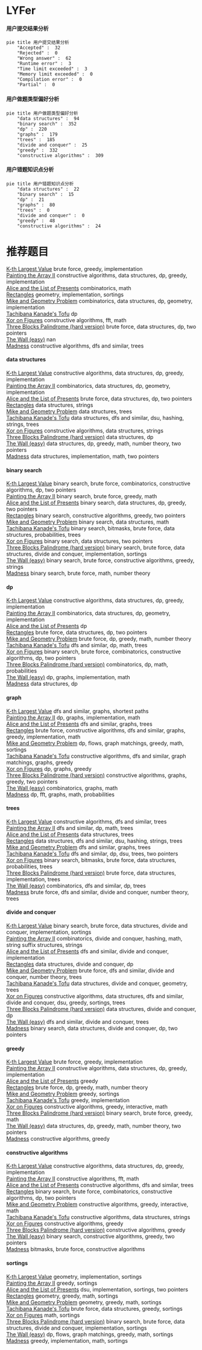# LYFer
<!-- tabs:start -->
#### **用户提交结果分析**

```mermaid
pie title 用户提交结果分析
    "Accepted" :  32
    "Rejected" :  0
    "Wrong answer" :  62
    "Runtime error" :  3
    "Time limit exceeded" :  3
    "Memory limit exceeded" :  0
    "Compilation error" :  0
    "Partial" :  0
```
#### **用户做题类型偏好分析**

```mermaid
pie title 用户做题类型偏好分析
    "data structures" :  94
    "binary search" :  352
    "dp" :  220
    "graphs" :  179
    "trees" :  185
    "divide and conquer" :  25
    "greedy" :  332
    "constructive algorithms" :  309
```
#### **用户错题知识点分析**

```mermaid
pie title 用户错题知识点分析
    "data structures" :  22
    "binary search" :  15
    "dp" :  21
    "graphs" :  80
    "trees" :  0
    "divide and conquer" :  0
    "greedy" :  48
    "constructive algorithms" :  24
```
<!-- tabs:end -->
# 推荐题目
[K-th Largest Value](http://codeforces.com/problemset/problem/1491/A)		brute force,
                        greedy,
                        implementation		  
[Painting the Array II](https://codeforces.com/contest/1480/problem/D2)		constructive algorithms,
                        data structures,
                        dp,
                        greedy,
                        implementation		  
[Alice and the List of Presents](http://codeforces.com/problemset/problem/1236/B)		combinatorics,
                        math		  
[Rectangles](http://codeforces.com/problemset/problem/1028/C)		geometry,
                        implementation,
                        sortings		  
[Mike and Geometry Problem](http://codeforces.com/problemset/problem/689/E)		combinatorics,
                        data structures,
                        dp,
                        geometry,
                        implementation		  
[Tachibana Kanade's Tofu](https://codeforces.com/contest/434/problem/C)		dp		  
[Xor on Figures](http://codeforces.com/problemset/problem/1270/I)		constructive algorithms,
                        fft,
                        math		  
[Three Blocks Palindrome (hard version)](http://codeforces.com/problemset/problem/1335/E2)		brute force,
                        data structures,
                        dp,
                        two pointers		  
[The Wall (easy)](http://codeforces.com/problemset/problem/690/D1)		nan		  
[Madness](http://codeforces.com/problemset/problem/822/F)		constructive algorithms,
                        dfs and similar,
                        trees		  
<!-- tabs:start -->
#### **data structures**
[K-th Largest Value](https://codeforces.com/contest/1480/problem/D2)		constructive algorithms,
                        data structures,
                        dp,
                        greedy,
                        implementation		  
[Painting the Array II](http://codeforces.com/problemset/problem/689/E)		combinatorics,
                        data structures,
                        dp,
                        geometry,
                        implementation		  
[Alice and the List of Presents](http://codeforces.com/problemset/problem/1335/E2)		brute force,
                        data structures,
                        dp,
                        two pointers		  
[Rectangles](http://codeforces.com/problemset/problem/610/E)		data structures,
                        strings		  
[Mike and Geometry Problem](http://codeforces.com/problemset/problem/226/E)		data structures,
                        trees		  
[Tachibana Kanade's Tofu](http://codeforces.com/problemset/problem/601/D)		data structures,
                        dfs and similar,
                        dsu,
                        hashing,
                        strings,
                        trees		  
[Xor on Figures](http://codeforces.com/problemset/problem/1381/A1)		constructive algorithms,
                        data structures,
                        strings		  
[Three Blocks Palindrome (hard version)](http://codeforces.com/problemset/problem/568/E)		data structures,
                        dp		  
[The Wall (easy)](http://codeforces.com/problemset/problem/1497/E1)		data structures,
                        dp,
                        greedy,
                        math,
                        number theory,
                        two pointers		  
[Madness](http://codeforces.com/problemset/problem/86/D)		data structures,
                        implementation,
                        math,
                        two pointers		  
#### **binary search**
[K-th Largest Value](http://codeforces.com/problemset/problem/1366/E)		binary search,
                        brute force,
                        combinatorics,
                        constructive algorithms,
                        dp,
                        two pointers		  
[Painting the Array II](http://codeforces.com/problemset/problem/1166/D)		binary search,
                        brute force,
                        greedy,
                        math		  
[Alice and the List of Presents](http://codeforces.com/problemset/problem/1492/C)		binary search,
                        data structures,
                        dp,
                        greedy,
                        two pointers		  
[Rectangles](http://codeforces.com/problemset/problem/1463/D)		binary search,
                        constructive algorithms,
                        greedy,
                        two pointers		  
[Mike and Geometry Problem](http://codeforces.com/problemset/problem/1490/G)		binary search,
                        data structures,
                        math		  
[Tachibana Kanade's Tofu](http://codeforces.com/problemset/problem/1479/D)		binary search,
                        bitmasks,
                        brute force,
                        data structures,
                        probabilities,
                        trees		  
[Xor on Figures](http://codeforces.com/problemset/problem/1436/E)		binary search,
                        data structures,
                        two pointers		  
[Three Blocks Palindrome (hard version)](http://codeforces.com/problemset/problem/1461/D)		binary search,
                        brute force,
                        data structures,
                        divide and conquer,
                        implementation,
                        sortings		  
[The Wall (easy)](http://codeforces.com/problemset/problem/1493/C)		binary search,
                        brute force,
                        constructive algorithms,
                        greedy,
                        strings		  
[Madness](http://codeforces.com/problemset/problem/1487/D)		binary search,
                        brute force,
                        math,
                        number theory		  
#### **dp**
[K-th Largest Value](https://codeforces.com/contest/1480/problem/D2)		constructive algorithms,
                        data structures,
                        dp,
                        greedy,
                        implementation		  
[Painting the Array II](http://codeforces.com/problemset/problem/689/E)		combinatorics,
                        data structures,
                        dp,
                        geometry,
                        implementation		  
[Alice and the List of Presents](https://codeforces.com/contest/434/problem/C)		dp		  
[Rectangles](http://codeforces.com/problemset/problem/1335/E2)		brute force,
                        data structures,
                        dp,
                        two pointers		  
[Mike and Geometry Problem](http://codeforces.com/problemset/problem/822/D)		brute force,
                        dp,
                        greedy,
                        math,
                        number theory		  
[Tachibana Kanade's Tofu](http://codeforces.com/problemset/problem/486/D)		dfs and similar,
                        dp,
                        math,
                        trees		  
[Xor on Figures](http://codeforces.com/problemset/problem/1366/E)		binary search,
                        brute force,
                        combinatorics,
                        constructive algorithms,
                        dp,
                        two pointers		  
[Three Blocks Palindrome (hard version)](http://codeforces.com/problemset/problem/1392/H)		combinatorics,
                        dp,
                        math,
                        probabilities		  
[The Wall (easy)](http://codeforces.com/problemset/problem/704/C)		dp,
                        graphs,
                        implementation,
                        math		  
[Madness](http://codeforces.com/problemset/problem/568/E)		data structures,
                        dp		  
#### **graph**
[K-th Largest Value](http://codeforces.com/problemset/problem/1067/B)		dfs and similar,
                        graphs,
                        shortest paths		  
[Painting the Array II](http://codeforces.com/problemset/problem/704/C)		dp,
                        graphs,
                        implementation,
                        math		  
[Alice and the List of Presents](http://codeforces.com/problemset/problem/555/E)		dfs and similar,
                        graphs,
                        trees		  
[Rectangles](http://codeforces.com/problemset/problem/1487/C)		brute force,
                        constructive algorithms,
                        dfs and similar,
                        graphs,
                        greedy,
                        implementation,
                        math		  
[Mike and Geometry Problem](http://codeforces.com/problemset/problem/1437/C)		dp,
                        flows,
                        graph matchings,
                        greedy,
                        math,
                        sortings		  
[Tachibana Kanade's Tofu](http://codeforces.com/problemset/problem/1470/D)		constructive algorithms,
                        dfs and similar,
                        graph matchings,
                        graphs,
                        greedy		  
[Xor on Figures](http://codeforces.com/problemset/problem/1476/C)		dp,
                        graphs,
                        greedy		  
[Three Blocks Palindrome (hard version)](http://codeforces.com/problemset/problem/1304/D)		constructive algorithms,
                        graphs,
                        greedy,
                        two pointers		  
[The Wall (easy)](http://codeforces.com/problemset/problem/1475/C)		combinatorics,
                        graphs,
                        math		  
[Madness](http://codeforces.com/problemset/problem/553/E)		dp,
                        fft,
                        graphs,
                        math,
                        probabilities		  
#### **trees**
[K-th Largest Value](http://codeforces.com/problemset/problem/822/F)		constructive algorithms,
                        dfs and similar,
                        trees		  
[Painting the Array II](http://codeforces.com/problemset/problem/486/D)		dfs and similar,
                        dp,
                        math,
                        trees		  
[Alice and the List of Presents](http://codeforces.com/problemset/problem/226/E)		data structures,
                        trees		  
[Rectangles](http://codeforces.com/problemset/problem/601/D)		data structures,
                        dfs and similar,
                        dsu,
                        hashing,
                        strings,
                        trees		  
[Mike and Geometry Problem](http://codeforces.com/problemset/problem/555/E)		dfs and similar,
                        graphs,
                        trees		  
[Tachibana Kanade's Tofu](http://codeforces.com/problemset/problem/516/D)		dfs and similar,
                        dp,
                        dsu,
                        trees,
                        two pointers		  
[Xor on Figures](http://codeforces.com/problemset/problem/1479/D)		binary search,
                        bitmasks,
                        brute force,
                        data structures,
                        probabilities,
                        trees		  
[Three Blocks Palindrome (hard version)](http://codeforces.com/problemset/problem/1511/C)		brute force,
                        data structures,
                        implementation,
                        trees		  
[The Wall (easy)](http://codeforces.com/problemset/problem/1499/F)		combinatorics,
                        dfs and similar,
                        dp,
                        trees		  
[Madness](http://codeforces.com/problemset/problem/1491/E)		brute force,
                        dfs and similar,
                        divide and conquer,
                        number theory,
                        trees		  
#### **divide and conquer**
[K-th Largest Value](http://codeforces.com/problemset/problem/1461/D)		binary search,
                        brute force,
                        data structures,
                        divide and conquer,
                        implementation,
                        sortings		  
[Painting the Array II](http://codeforces.com/problemset/problem/1466/G)		combinatorics,
                        divide and conquer,
                        hashing,
                        math,
                        string suffix structures,
                        strings		  
[Alice and the List of Presents](http://codeforces.com/problemset/problem/1490/D)		dfs and similar,
                        divide and conquer,
                        implementation		  
[Rectangles](https://codeforces.com/contest/1483/problem/C)		data structures,
                        divide and conquer,
                        dp		  
[Mike and Geometry Problem](http://codeforces.com/problemset/problem/1491/E)		brute force,
                        dfs and similar,
                        divide and conquer,
                        number theory,
                        trees		  
[Tachibana Kanade's Tofu](http://codeforces.com/problemset/problem/1303/G)		data structures,
                        divide and conquer,
                        geometry,
                        trees		  
[Xor on Figures](http://codeforces.com/problemset/problem/1494/D)		constructive algorithms,
                        data structures,
                        dfs and similar,
                        divide and conquer,
                        dsu,
                        greedy,
                        sortings,
                        trees		  
[Three Blocks Palindrome (hard version)](http://codeforces.com/problemset/problem/1482/E)		data structures,
                        divide and conquer,
                        dp		  
[The Wall (easy)](http://codeforces.com/problemset/problem/566/C)		dfs and similar,
                        divide and conquer,
                        trees		  
[Madness](http://codeforces.com/problemset/problem/1428/F)		binary search,
                        data structures,
                        divide and conquer,
                        dp,
                        two pointers		  
#### **greedy**
[K-th Largest Value](http://codeforces.com/problemset/problem/1491/A)		brute force,
                        greedy,
                        implementation		  
[Painting the Array II](https://codeforces.com/contest/1480/problem/D2)		constructive algorithms,
                        data structures,
                        dp,
                        greedy,
                        implementation		  
[Alice and the List of Presents](http://codeforces.com/problemset/problem/1249/D1)		greedy		  
[Rectangles](http://codeforces.com/problemset/problem/822/D)		brute force,
                        dp,
                        greedy,
                        math,
                        number theory		  
[Mike and Geometry Problem](https://codeforces.com/contest/497/problem/C)		greedy,
                        sortings		  
[Tachibana Kanade's Tofu](http://codeforces.com/problemset/problem/305/C)		greedy,
                        implementation		  
[Xor on Figures](http://codeforces.com/problemset/problem/1292/E)		constructive algorithms,
                        greedy,
                        interactive,
                        math		  
[Three Blocks Palindrome (hard version)](http://codeforces.com/problemset/problem/1166/D)		binary search,
                        brute force,
                        greedy,
                        math		  
[The Wall (easy)](http://codeforces.com/problemset/problem/1497/E1)		data structures,
                        dp,
                        greedy,
                        math,
                        number theory,
                        two pointers		  
[Madness](http://codeforces.com/problemset/problem/1265/A)		constructive algorithms,
                        greedy		  
#### **constructive algorithms**
[K-th Largest Value](https://codeforces.com/contest/1480/problem/D2)		constructive algorithms,
                        data structures,
                        dp,
                        greedy,
                        implementation		  
[Painting the Array II](http://codeforces.com/problemset/problem/1270/I)		constructive algorithms,
                        fft,
                        math		  
[Alice and the List of Presents](http://codeforces.com/problemset/problem/822/F)		constructive algorithms,
                        dfs and similar,
                        trees		  
[Rectangles](http://codeforces.com/problemset/problem/1366/E)		binary search,
                        brute force,
                        combinatorics,
                        constructive algorithms,
                        dp,
                        two pointers		  
[Mike and Geometry Problem](http://codeforces.com/problemset/problem/1292/E)		constructive algorithms,
                        greedy,
                        interactive,
                        math		  
[Tachibana Kanade's Tofu](http://codeforces.com/problemset/problem/1381/A1)		constructive algorithms,
                        data structures,
                        strings		  
[Xor on Figures](http://codeforces.com/problemset/problem/1265/A)		constructive algorithms,
                        greedy		  
[Three Blocks Palindrome (hard version)](http://codeforces.com/problemset/problem/1493/A)		constructive algorithms,
                        greedy		  
[The Wall (easy)](http://codeforces.com/problemset/problem/1463/D)		binary search,
                        constructive algorithms,
                        greedy,
                        two pointers		  
[Madness](https://codeforces.com/contest/1456/problem/B)		bitmasks,
                        brute force,
                        constructive algorithms		  
#### **sortings**
[K-th Largest Value](http://codeforces.com/problemset/problem/1028/C)		geometry,
                        implementation,
                        sortings		  
[Painting the Array II](https://codeforces.com/contest/497/problem/C)		greedy,
                        sortings		  
[Alice and the List of Presents](https://codeforces.com/contest/876/problem/D)		dsu,
                        implementation,
                        sortings,
                        two pointers		  
[Rectangles](https://codeforces.com/contest/1496/problem/C)		geometry,
                        greedy,
                        math,
                        sortings		  
[Mike and Geometry Problem](http://codeforces.com/problemset/problem/1495/A)		geometry,
                        greedy,
                        math,
                        sortings		  
[Tachibana Kanade's Tofu](http://codeforces.com/problemset/problem/1497/A)		brute force,
                        data structures,
                        greedy,
                        sortings		  
[Xor on Figures](http://codeforces.com/problemset/problem/1427/A)		math,
                        sortings		  
[Three Blocks Palindrome (hard version)](http://codeforces.com/problemset/problem/1461/D)		binary search,
                        brute force,
                        data structures,
                        divide and conquer,
                        implementation,
                        sortings		  
[The Wall (easy)](http://codeforces.com/problemset/problem/1437/C)		dp,
                        flows,
                        graph matchings,
                        greedy,
                        math,
                        sortings		  
[Madness](http://codeforces.com/problemset/problem/1473/A)		greedy,
                        implementation,
                        math,
                        sortings		  
<!-- tabs:end -->
